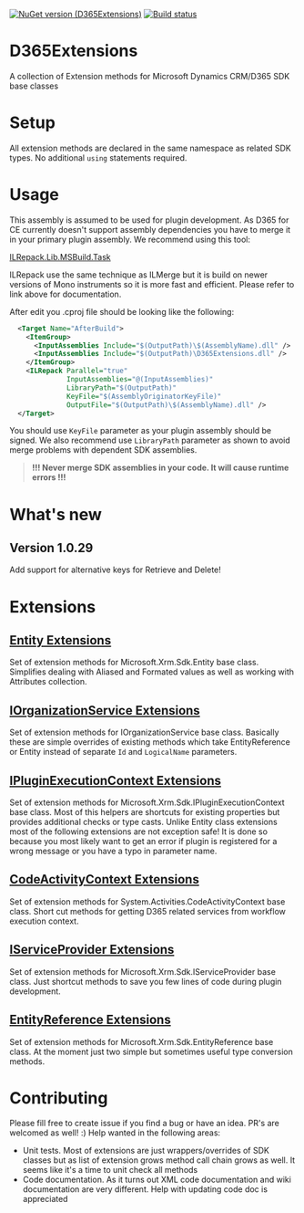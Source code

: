 [![NuGet version (D365Extensions)](https://img.shields.io/nuget/v/D365Extensions.svg?style=flat-square)](https://www.nuget.org/packages/D365Extensions/) [![Build status](https://fixrm.visualstudio.com/fixrm/_apis/build/status/D365Extensions%20Build)](https://fixrm.visualstudio.com/fixrm/_build/latest?definitionId=5)
# D365Extensions
A collection of Extension methods for Microsoft Dynamics CRM/D365 SDK base classes

# Setup
All extension methods are declared in the same namespace as related SDK types. No additional `using` statements required.

# Usage
This assembly is assumed to be used for plugin development. As D365 for CE currently doesn't support assembly dependencies you have to merge it in your primary plugin assembly. We recommend using this tool:

[ILRepack.Lib.MSBuild.Task](https://github.com/ravibpatel/ILRepack.Lib.MSBuild.Task)

ILRepack use the same technique as ILMerge but it is build on newer versions of Mono instruments so it is more fast and efficient. Please refer to link above for documentation.

After edit you .cproj file should be looking like the following:
```XML
  <Target Name="AfterBuild">
    <ItemGroup>
      <InputAssemblies Include="$(OutputPath)\$(AssemblyName).dll" />
      <InputAssemblies Include="$(OutputPath)\D365Extensions.dll" />
    </ItemGroup>
    <ILRepack Parallel="true" 
              InputAssemblies="@(InputAssemblies)"
              LibraryPath="$(OutputPath)" 
              KeyFile="$(AssemblyOriginatorKeyFile)" 
              OutputFile="$(OutputPath)\$(AssemblyName).dll" />
  </Target>
```
You should use `KeyFile` parameter as your plugin assembly should be signed. We also recommend use `LibraryPath` parameter as shown to avoid merge problems with dependent SDK assemblies.

>**!!! Never merge SDK assemblies in your code. It will cause runtime errors !!!**

# What's new

## Version 1.0.29
Add support for alternative keys for Retrieve and Delete!

# Extensions

## [Entity Extensions](../../wiki/Entity-Extensions)
Set of extension methods for Microsoft.Xrm.Sdk.Entity base class. Simplifies dealing with Aliased and Formated values as well as working with Attributes collection.

## [IOrganizationService Extensions](../../wiki/IOrganizationService-Extensions)
Set of extension methods for IOrganizationService base class. Basically these are simple overrides of existing methods which take EntityReference or Entity instead of separate `Id` and `LogicalName` parameters.

## [IPluginExecutionContext Extensions](../../IPluginExecutionContext-Extensions)
Set of extension methods for Microsoft.Xrm.Sdk.IPluginExecutionContext base class. Most of this helpers are shortcuts for existing properties but provides additional checks or type casts. Unlike Entity class extensions most of the following extensions are not exception safe! It is done so because you most likely want to get an error if plugin is registered for a wrong message or you have a typo in parameter name.

## [CodeActivityContext Extensions](../../CodeActivityContext-Extensions)
Set of extension methods for System.Activities.CodeActivityContext base class. Short cut methods for getting D365 related services from workflow execution context.

## [IServiceProvider Extensions](../../IServiceProvider-Extensions)
Set of extension methods for Microsoft.Xrm.Sdk.IServiceProvider base class. Just shortcut methods to save you few lines of code during plugin development.

## [EntityReference Extensions](../../EntityReference-Extensions)
Set of extension methods for Microsoft.Xrm.Sdk.EntityReference base class. At the moment just two simple but sometimes useful type conversion methods.

# Contributing
Please fill free to create issue if you find a bug or have an idea. PR's are welcomed as well! :) Help wanted in the following areas:
+ Unit tests. Most of extensions are just wrappers/overrides of SDK classes but as list of extension grows method call chain grows as well. It seems like it's a time to unit check all methods
+ Code documentation. As it turns out XML code documentation and wiki documentation are very different. Help with updating code doc is appreciated 
